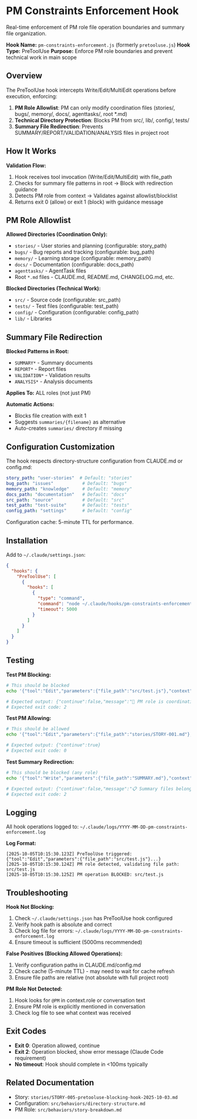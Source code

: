 # PM Constraints Enforcement Hook

Real-time enforcement of PM role file operation boundaries and summary file organization.

**Hook Name:** `pm-constraints-enforcement.js` (formerly `pretooluse.js`)
**Hook Type:** PreToolUse
**Purpose:** Enforce PM role boundaries and prevent technical work in main scope

## Overview

The PreToolUse hook intercepts Write/Edit/MultiEdit operations before execution, enforcing:
1. **PM Role Allowlist**: PM can only modify coordination files (stories/, bugs/, memory/, docs/, agenttasks/, root *.md)
2. **Technical Directory Protection**: Blocks PM from src/, lib/, config/, tests/
3. **Summary File Redirection**: Prevents SUMMARY/REPORT/VALIDATION/ANALYSIS files in project root

## How It Works

**Validation Flow:**
1. Hook receives tool invocation (Write/Edit/MultiEdit) with file_path
2. Checks for summary file patterns in root → Block with redirection guidance
3. Detects PM role from context → Validates against allowlist/blocklist
4. Returns exit 0 (allow) or exit 1 (block) with guidance message

## PM Role Allowlist

**Allowed Directories (Coordination Only):**
- `stories/` - User stories and planning (configurable: story_path)
- `bugs/` - Bug reports and tracking (configurable: bug_path)
- `memory/` - Learning storage (configurable: memory_path)
- `docs/` - Documentation (configurable: docs_path)
- `agenttasks/` - AgentTask files
- Root `*.md` files - CLAUDE.md, README.md, CHANGELOG.md, etc.

**Blocked Directories (Technical Work):**
- `src/` - Source code (configurable: src_path)
- `tests/` - Test files (configurable: test_path)
- `config/` - Configuration (configurable: config_path)
- `lib/` - Libraries

## Summary File Redirection

**Blocked Patterns in Root:**
- `SUMMARY*` - Summary documents
- `REPORT*` - Report files
- `VALIDATION*` - Validation results
- `ANALYSIS*` - Analysis documents

**Applies To:** ALL roles (not just PM)

**Automatic Actions:**
- Blocks file creation with exit 1
- Suggests `summaries/{filename}` as alternative
- Auto-creates `summaries/` directory if missing

## Configuration Customization

The hook respects directory-structure configuration from CLAUDE.md or config.md:

```yaml
story_path: "user-stories"  # Default: "stories"
bug_path: "issues"           # Default: "bugs"
memory_path: "knowledge"     # Default: "memory"
docs_path: "documentation"   # Default: "docs"
src_path: "source"           # Default: "src"
test_path: "test-suite"      # Default: "tests"
config_path: "settings"      # Default: "config"
```

Configuration cache: 5-minute TTL for performance.

## Installation

Add to `~/.claude/settings.json`:

```json
{
  "hooks": {
    "PreToolUse": [
      {
        "hooks": [
          {
            "type": "command",
            "command": "node ~/.claude/hooks/pm-constraints-enforcement.js",
            "timeout": 5000
          }
        ]
      }
    ]
  }
}
```

## Testing

**Test PM Blocking:**
```bash
# This should be blocked
echo '{"tool":"Edit","parameters":{"file_path":"src/test.js"},"context":{"role":"@PM"}}' | node src/hooks/pm-constraints-enforcement.js

# Expected output: {"continue":false,"message":"🚫 PM role is coordination only..."}
# Expected exit code: 2
```

**Test PM Allowing:**
```bash
# This should be allowed
echo '{"tool":"Edit","parameters":{"file_path":"stories/STORY-001.md"},"context":{"role":"@PM"}}' | node src/hooks/pm-constraints-enforcement.js

# Expected output: {"continue":true}
# Expected exit code: 0
```

**Test Summary Redirection:**
```bash
# This should be blocked (any role)
echo '{"tool":"Write","parameters":{"file_path":"SUMMARY.md"},"context":{}}' | node src/hooks/pm-constraints-enforcement.js

# Expected output: {"continue":false,"message":"📋 Summary files belong in ./summaries/..."}
# Expected exit code: 2
```

## Logging

All hook operations logged to: `~/.claude/logs/YYYY-MM-DD-pm-constraints-enforcement.log`

**Log Format:**
```
[2025-10-05T10:15:30.123Z] PreToolUse triggered: {"tool":"Edit","parameters":{"file_path":"src/test.js"}...}
[2025-10-05T10:15:30.124Z] PM role detected, validating file path: src/test.js
[2025-10-05T10:15:30.125Z] PM operation BLOCKED: src/test.js
```

## Troubleshooting

**Hook Not Blocking:**
1. Check `~/.claude/settings.json` has PreToolUse hook configured
2. Verify hook path is absolute and correct
3. Check log file for errors: `~/.claude/logs/YYYY-MM-DD-pm-constraints-enforcement.log`
4. Ensure timeout is sufficient (5000ms recommended)

**False Positives (Blocking Allowed Operations):**
1. Verify configuration paths in CLAUDE.md/config.md
2. Check cache (5-minute TTL) - may need to wait for cache refresh
3. Ensure file paths are relative (not absolute with full project root)

**PM Role Not Detected:**
1. Hook looks for `@PM` in context.role or conversation text
2. Ensure PM role is explicitly mentioned in conversation
3. Check log file to see what context was received

## Exit Codes

- **Exit 0**: Operation allowed, continue
- **Exit 2**: Operation blocked, show error message (Claude Code requirement)
- **No timeout**: Hook should complete in <100ms typically

## Related Documentation

- Story: `stories/STORY-005-pretooluse-blocking-hook-2025-10-03.md`
- Configuration: `src/behaviors/directory-structure.md`
- PM Role: `src/behaviors/story-breakdown.md`
